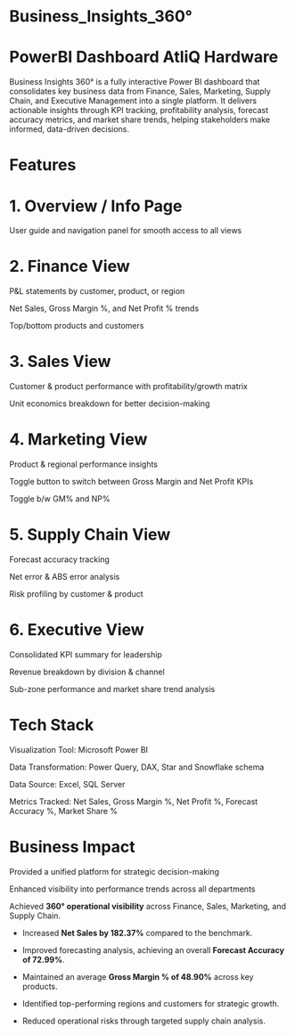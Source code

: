# Business_Insights_360°
# PowerBI Dashboard AtliQ Hardware
Business Insights 360° is a fully interactive Power BI dashboard that consolidates key business data from Finance, Sales, Marketing, Supply Chain, and Executive Management into a single platform.
It delivers actionable insights through KPI tracking, profitability analysis, forecast accuracy metrics, and market share trends, helping stakeholders make informed, data-driven decisions.
# Features
# 1. Overview / Info Page
User guide and navigation panel for smooth access to all views

# 2. Finance View
P&L statements by customer, product, or region

Net Sales, Gross Margin %, and Net Profit % trends

Top/bottom products and customers

# 3. Sales View
Customer & product performance with profitability/growth matrix

Unit economics breakdown for better decision-making

# 4. Marketing View
Product & regional performance insights

Toggle button to switch between Gross Margin and Net Profit KPIs

Toggle b/w GM% and NP%

# 5. Supply Chain View
Forecast accuracy tracking

Net error & ABS error analysis

Risk profiling by customer & product

# 6. Executive View
Consolidated KPI summary for leadership

Revenue breakdown by division & channel

Sub-zone performance and market share trend analysis

# Tech Stack
Visualization Tool: Microsoft Power BI

Data Transformation: Power Query, DAX, Star and Snowflake schema

Data Source: Excel, SQL Server

Metrics Tracked: Net Sales, Gross Margin %, Net Profit %, Forecast Accuracy %, Market Share %

# Business Impact
Provided a unified platform for strategic decision-making

Enhanced visibility into performance trends across all departments

Achieved **360° operational visibility** across Finance, Sales, Marketing, and Supply Chain.


- Increased **Net Sales by 182.37%** compared to the benchmark.
  
- Improved forecasting analysis, achieving an overall **Forecast Accuracy of 72.99%**.
 
- Maintained an average **Gross Margin % of 48.90%** across key products.
 
- Identified top-performing regions and customers for strategic growth.

- Reduced operational risks through targeted supply chain analysis.


